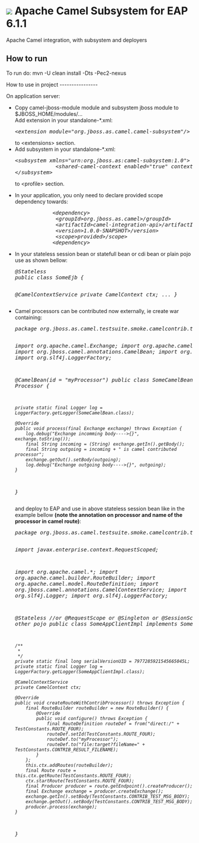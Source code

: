 <a href='https://dekstroza.ci.cloudbees.com/job/camel-jboss-subsystem/'><img src='https://dekstroza.ci.cloudbees.com/buildStatus/icon?job=camel-jboss-subsystem'></a>
Apache Camel Subsystem for EAP 6.1.1
================
<p>Apache Camel integration, with subsystem and deployers</p>
<h2> How to run</h2>
<p>To run do: mvn -U clean install -Dts -Pec2-nexus</p>
How to use in project
----------------
<p>On application server:
<ul>
<li>
Copy camel-jboss-module module and subsystem jboss module to $JBOSS_HOME/modules/...
</li
<li>
Add extension in your standalone-*.xml:<br />  
<em>
<pre>
&lt;extension module="org.jboss.as.camel.camel-subsystem"/&gt; 
</pre>
</em>
to &lt;extensions&gt; section.
</li> 
<li>
Add subsystem in your standalone-*.xml:<br />   
<em>
<pre>
&lt;subsystem xmlns="urn:org.jboss.as:camel-subsystem:1.0"&gt;
			&nbsp;&lt;shared-camel-context enabled="true" context-name="dekstroza" /&gt;
&lt;/subsystem&gt;
</pre>
</em>
to &lt;profile&gt; section.
</li>
<li>
<p>In your application, you only need to declare provided scope dependency towards:</p>
<p>
<em>
<pre>
			&lt;dependency&gt;
			&nbsp;&lt;groupId&gt;org.jboss.as.camel&gt;/groupId&gt;
			&nbsp;&lt;artifactId&gt;camel-integration-api&gt;/artifactId&gt;&nbsp; &nbsp;
			&nbsp;&lt;version&gt;1.0.0-SNAPSHOT&gt;/version&gt;
			&nbsp;&lt;scope&gt;provided&gt;/scope&gt;
			&lt;dependency&gt;
</pre>
</em>
</p>
</li>
 <li>

<p>In your stateless session bean or statefull bean or cdi bean or plain pojo use as shown bellow:</br>
<em>
<pre>
@Stateless
public class SomeEjb {

@CamelContextService
private CamelContext ctx;
...
}
</pre>
</em>
</p>
</li>
<li> 
<p>Camel processors can be contributed now externally, ie create war containing:</p>
<em>
<pre>
package org.jboss.as.camel.testsuite.smoke.camelcontrib.tests;

import org.apache.camel.Exchange;
import org.apache.camel.Processor;
import org.jboss.camel.annotations.CamelBean;
import org.slf4j.Logger;
import org.slf4j.LoggerFactory;

@CamelBean(id = "myProcessor")
public class SomeCamelBean implements Processor {

    private static final Logger log = LoggerFactory.getLogger(SomeCamelBean.class);

    @Override
    public void process(final Exchange exchange) throws Exception {
        log.debug("Exchange incomming body---->{}", exchange.toString());
        final String incoming = (String) exchange.getIn().getBody();
        final String outgoing = incoming + " is camel contributed processor";
        exchange.getOut().setBody(outgoing);
        log.debug("Exchange outgoing body---->{}", outgoing);
    }

}
</pre>
</em>
<p> and deploy to EAP and use in above stateless session bean like in the example bellow <b>(note the annotation on processor and name of the processor in camel route)</b>:</p>
<p>
<em>
<pre>
package org.jboss.as.camel.testsuite.smoke.camelcontrib.tests;

import javax.enterprise.context.RequestScoped;

import org.apache.camel.*;
import org.apache.camel.builder.RouteBuilder;
import org.apache.camel.model.RouteDefinition;
import org.jboss.camel.annotations.CamelContextService;
import org.slf4j.Logger;
import org.slf4j.LoggerFactory;

@Stateless //or @RequestScope or @Singleton or @SessionScope or any other pojo
public class SomeAppClientImpl implements SomeAppClient {

    /**
     * 
     */
    private static final long serialVersionUID = 7977285921545665045L;
    private static final Logger log = LoggerFactory.getLogger(SomeAppClientImpl.class);

    @CamelContextService
    private CamelContext ctx;

    @Override
    public void createRouteWithContribProcessor() throws Exception {
        final RouteBuilder routeBuilder = new RouteBuilder() {
            @Override
            public void configure() throws Exception {
                final RouteDefinition routeDef = from("direct:/" + TestConstants.ROUTE_FOUR);
                routeDef.setId(TestConstants.ROUTE_FOUR);
                routeDef.to("myProcessor");
                routeDef.to("file:target?fileName=" + TestConstants.CONTRIB_RESULT_FILENAME);
            }
        };
        this.ctx.addRoutes(routeBuilder);
        final Route route = this.ctx.getRoute(TestConstants.ROUTE_FOUR);
        ctx.startRoute(TestConstants.ROUTE_FOUR);
        final Producer producer = route.getEndpoint().createProducer();
        final Exchange exchange = producer.createExchange();
        exchange.getIn().setBody(TestConstants.CONTRIB_TEST_MSG_BODY);
        exchange.getOut().setBody(TestConstants.CONTRIB_TEST_MSG_BODY);
        producer.process(exchange);
    }
}
</pre>
</em>
</p>
</ul>
